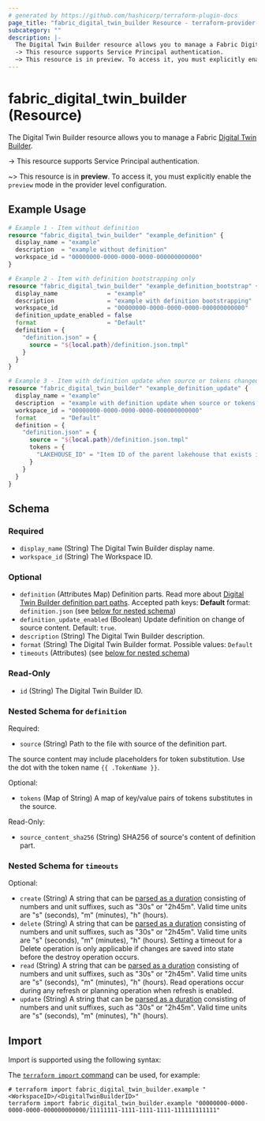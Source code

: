 ```yaml
---
# generated by https://github.com/hashicorp/terraform-plugin-docs
page_title: "fabric_digital_twin_builder Resource - terraform-provider-fabric"
subcategory: ""
description: |-
  The Digital Twin Builder resource allows you to manage a Fabric Digital Twin Builder https://learn.microsoft.com/fabric/real-time-intelligence/digital-twin-builder/overview.
  -> This resource supports Service Principal authentication.
  ~> This resource is in preview. To access it, you must explicitly enable the preview mode in the provider level configuration.
---
```


# fabric_digital_twin_builder (Resource)

The Digital Twin Builder resource allows you to manage a Fabric [Digital Twin Builder](https://learn.microsoft.com/fabric/real-time-intelligence/digital-twin-builder/overview).

-> This resource supports Service Principal authentication.

~> This resource is in **preview**. To access it, you must explicitly enable the `preview` mode in the provider level configuration.

## Example Usage

```terraform
# Example 1 - Item without definition
resource "fabric_digital_twin_builder" "example_definition" {
  display_name = "example"
  description  = "example without definition"
  workspace_id = "00000000-0000-0000-0000-000000000000"
}

# Example 2 - Item with definition bootstrapping only
resource "fabric_digital_twin_builder" "example_definition_bootstrap" {
  display_name              = "example"
  description               = "example with definition bootstrapping"
  workspace_id              = "00000000-0000-0000-0000-000000000000"
  definition_update_enabled = false
  format                    = "Default"
  definition = {
    "definition.json" = {
      source = "${local.path}/definition.json.tmpl"
    }
  }
}

# Example 3 - Item with definition update when source or tokens changed
resource "fabric_digital_twin_builder" "example_definition_update" {
  display_name = "example"
  description  = "example with definition update when source or tokens changed"
  workspace_id = "00000000-0000-0000-0000-000000000000"
  format       = "Default"
  definition = {
    "definition.json" = {
      source = "${local.path}/definition.json.tmpl"
      tokens = {
        "LAKEHOUSE_ID" = "Item ID of the parent lakehouse that exists in the workspace"
      }
    }
  }
}
```

<!-- schema generated by tfplugindocs -->
## Schema

### Required

- `display_name` (String) The Digital Twin Builder display name.
- `workspace_id` (String) The Workspace ID.

### Optional

- `definition` (Attributes Map) Definition parts. Read more about [Digital Twin Builder definition part paths](https://learn.microsoft.com/rest/api/fabric/articles/item-management/definitions/digital-twin-builder-definition). Accepted path keys: **Default** format: `definition.json` (see [below for nested schema](#nestedatt--definition))
- `definition_update_enabled` (Boolean) Update definition on change of source content. Default: `true`.
- `description` (String) The Digital Twin Builder description.
- `format` (String) The Digital Twin Builder format. Possible values: `Default`
- `timeouts` (Attributes) (see [below for nested schema](#nestedatt--timeouts))

### Read-Only

- `id` (String) The Digital Twin Builder ID.

<a id="nestedatt--definition"></a>

### Nested Schema for `definition`

Required:

- `source` (String) Path to the file with source of the definition part.

The source content may include placeholders for token substitution. Use the dot with the token name `{{ .TokenName }}`.

Optional:

- `tokens` (Map of String) A map of key/value pairs of tokens substitutes in the source.

Read-Only:

- `source_content_sha256` (String) SHA256 of source's content of definition part.

<a id="nestedatt--timeouts"></a>

### Nested Schema for `timeouts`

Optional:

- `create` (String) A string that can be [parsed as a duration](https://pkg.go.dev/time#ParseDuration) consisting of numbers and unit suffixes, such as "30s" or "2h45m". Valid time units are "s" (seconds), "m" (minutes), "h" (hours).
- `delete` (String) A string that can be [parsed as a duration](https://pkg.go.dev/time#ParseDuration) consisting of numbers and unit suffixes, such as "30s" or "2h45m". Valid time units are "s" (seconds), "m" (minutes), "h" (hours). Setting a timeout for a Delete operation is only applicable if changes are saved into state before the destroy operation occurs.
- `read` (String) A string that can be [parsed as a duration](https://pkg.go.dev/time#ParseDuration) consisting of numbers and unit suffixes, such as "30s" or "2h45m". Valid time units are "s" (seconds), "m" (minutes), "h" (hours). Read operations occur during any refresh or planning operation when refresh is enabled.
- `update` (String) A string that can be [parsed as a duration](https://pkg.go.dev/time#ParseDuration) consisting of numbers and unit suffixes, such as "30s" or "2h45m". Valid time units are "s" (seconds), "m" (minutes), "h" (hours).

## Import

Import is supported using the following syntax:

The [`terraform import` command](https://developer.hashicorp.com/terraform/cli/commands/import) can be used, for example:

```shell
# terraform import fabric_digital_twin_builder.example "<WorkspaceID>/<DigitalTwinBuilderID>"
terraform import fabric_digital_twin_builder.example "00000000-0000-0000-0000-000000000000/11111111-1111-1111-1111-111111111111"
```
